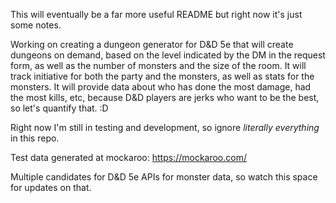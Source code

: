 This will eventually be a far more useful README but right now it's just some notes.

Working on creating a dungeon generator for D&D 5e that will create dungeons on demand, based on the level indicated by the DM in the request form, as well as the number of monsters and the size of the room. It will track initiative for both the party and the monsters, as well as stats for the monsters. It will provide data about who has done the most damage, had the most kills, etc, because D&D players are jerks who want to be the best, so let's quantify that. :D

Right now I'm still in testing and development, so ignore *literally everything* in this repo.

Test data generated at mockaroo: https://mockaroo.com/

Multiple candidates for D&D 5e APIs for monster data, so watch this space for updates on that.
